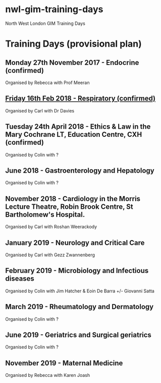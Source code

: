 # nwl-gim-training-days
North West London GIM Training Days

# Training Days (provisional plan)

## Monday 27th November 2017 - Endocrine (confirmed)
Organised by Rebecca with Prof Meeran

## [Friday 16th Feb 2018 - Respiratory (confirmed)](https://github.com/drcjar/resp-gim-training-day)
Organised by Carl with Dr Davies

## Tuesday 24th April 2018 - Ethics & Law in the Mary Cochrane LT, Education Centre, CXH (confirmed)
Organised by Colin with ?

## June 2018 - Gastroenterology and Hepatology
Organised by Colin with ?

## November 2018 - Cardiology in the Morris Lecture Theatre, Robin Brook Centre, St Bartholomew's Hospital.
Organised by Carl with Roshan Weerackody 

## January 2019 - Neurology and Critical Care
Organised by Carl with Gezz Zwannenberg

## February 2019 - Microbiology and Infectious diseases
Organised by Colin with Jim Hatcher & Eoin De Barra +/- Giovanni Satta

## March 2019 - Rheumatology and Dermatology
Organised by Colin with ?

## June 2019 - Geriatrics and Surgical geriatrics
Organised by Colin with ?

## November 2019 - Maternal Medicine
Organised by Rebecca with Karen Joash

